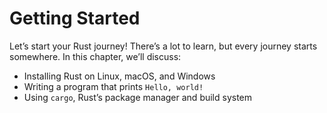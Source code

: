 # Getting Started  

Let’s start your Rust journey! There’s a lot to learn, but every journey starts somewhere. In this chapter, we’ll discuss:

-   Installing Rust on Linux, macOS, and Windows
-   Writing a program that prints `Hello, world!`
-   Using `cargo`, Rust’s package manager and build system





